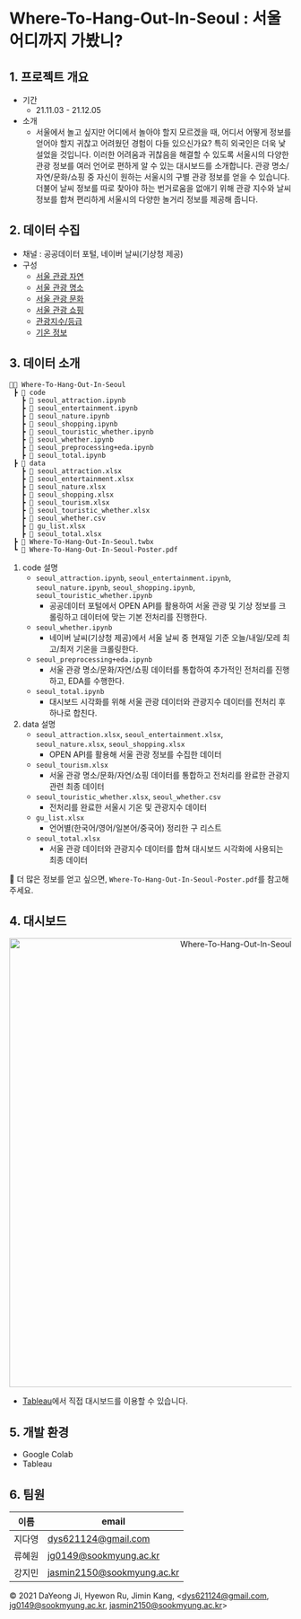 # Where-To-Hang-Out-In-Seoul : 서울 어디까지 가봤니?

## 1. 프로젝트 개요
- 기간
  - 21.11.03 - 21.12.05 
- 소개
  - 서울에서 놀고 싶지만 어디에서 놀아야 할지 모르겠을 때, 어디서 어떻게 정보를 얻어야 할지 귀찮고 어려웠던 경험이 다들 있으신가요? 특히 외국인은 더욱 낯설었을 것입니다. 이러한 어려움과 귀찮음을 해결할 수 있도록 서울시의 다양한 관광 정보를 여러 언어로 편하게 알 수 있는 대시보드를 소개합니다. 관광 명소/자연/문화/쇼핑 중 자신이 원하는 서울시의 구별 관광 정보를 얻을 수 있습니다. 더불어 날씨 정보를 따로 찾아야 하는 번거로움을 없애기 위해 관광 지수와 날씨 정보를 합쳐 편리하게 서울시의 다양한 놀거리 정보를 제공해 줍니다.

## 2. 데이터 수집
- 채널 : 공공데이터 포털, 네이버 날씨(기상청 제공)
- 구성
  - [서울 관광 자연](https://www.data.go.kr/data/15083935/fileData.do)
  - [서울 관광 명소](https://www.data.go.kr/data/15083933/fileData.do)
  - [서울 관광 문화](https://www.data.go.kr/data/15083932/fileData.do)
  - [서울 관광 쇼핑](https://www.data.go.kr/data/15083934/fileData.do)
  - [관광지수/등급](https://www.data.go.kr/data/15007097/fileData.do)
  - [기온 정보](https://search.naver.com/search.naver?where=nexearch&sm=top_hty&fbm=1&ie=utf8&query=%EC%84%9C%EC%9A%B8+%EB%82%A0%EC%94%A8)

## 3. 데이터 소개
```
💃🏻 Where-To-Hang-Out-In-Seoul
 ┣ 📂 code
   ┣ 📄 seoul_attraction.ipynb
   ┣ 📄 seoul_entertainment.ipynb
   ┣ 📄 seoul_nature.ipynb
   ┣ 📄 seoul_shopping.ipynb
   ┣ 📄 seoul_touristic_whether.ipynb
   ┣ 📄 seoul_whether.ipynb
   ┣ 📄 seoul_preprocessing+eda.ipynb
   ┣ 📄 seoul_total.ipynb
 ┣ 📂 data
   ┣ 📄 seoul_attraction.xlsx
   ┣ 📄 seoul_entertainment.xlsx
   ┣ 📄 seoul_nature.xlsx
   ┣ 📄 seoul_shopping.xlsx
   ┣ 📄 seoul_tourism.xlsx
   ┣ 📄 seoul_touristic_whether.xlsx
   ┣ 📄 seoul_whether.csv
   ┣ 📄 gu_list.xlsx
   ┣ 📄 seoul_total.xlsx
 ┣ 📄 Where-To-Hang-Out-In-Seoul.twbx
 ┗ 📄 Where-To-Hang-Out-In-Seoul-Poster.pdf
```

1. code 설명
    - ```seoul_attraction.ipynb```, ```seoul_entertainment.ipynb```, ```seoul_nature.ipynb```, ```seoul_shopping.ipynb```, ```seoul_touristic_whether.ipynb```
      - 공공데이터 포털에서 OPEN API를 활용하여 서울 관광 및 기상 정보를 크롤링하고 데이터에 맞는 기본 전처리를 진행한다.  
    - ```seoul_whether.ipynb```
      - 네이버 날씨(기상청 제공)에서 서울 날씨 중 현재일 기준 오늘/내일/모레 최고/최저 기온을 크롤링한다.
    - ```seoul_preprocessing+eda.ipynb```
      - 서울 관광 명소/문화/자연/쇼핑 데이터를 통합하여 추가적인 전처리를 진행하고, EDA를 수행한다.
    - ```seoul_total.ipynb```
      - 대시보드 시각화를 위해 서울 관광 데이터와 관광지수 데이터를 전처리 후 하나로 합친다.
2. data 설명
    - ```seoul_attraction.xlsx```, ```seoul_entertainment.xlsx```, ```seoul_nature.xlsx```, ```seoul_shopping.xlsx```
      - OPEN API를 활용해 서울 관광 정보를 수집한 데이터
    - ```seoul_tourism.xlsx```
      - 서울 관광 명소/문화/자연/쇼핑 데이터를 통합하고 전처리를 완료한 관광지 관련 최종 데이터
    - ```seoul_touristic_whether.xlsx```, ```seoul_whether.csv```
      - 전처리를 완료한 서울시 기온 및 관광지수 데이터
    - ```gu_list.xlsx```
      - 언어별(한국어/영어/일본어/중국어) 정리한 구 리스트
    - ```seoul_total.xlsx```
      - 서울 관광 데이터와 관광지수 데이터를 합쳐 대시보드 시각화에 사용되는 최종 데이터

📌 더 많은 정보를 얻고 싶으면, ```Where-To-Hang-Out-In-Seoul-Poster.pdf```를 참고해 주세요.

## 4. 대시보드
   <p align="center"><img width="800" alt="Where-To-Hang-Out-In-Seoul?" align="center" src="https://user-images.githubusercontent.com/78864775/144633972-2e02bfe3-b253-46c5-a9e5-52c94ca82da4.png"></p>

   - [Tableau](https://public.tableau.com/views/_16385490563450/1?:language=ko-KR&:display_count=n&:origin=viz_share_link)에서 직접 대시보드를 이용할 수 있습니다.

## 5. 개발 환경
- Google Colab
- Tableau

## 6. 팀원
|이름|email|
|---|---|
|지다영|dys621124@gmail.com|
|류혜원|jg0149@sookmyung.ac.kr|
|강지민|jasmin2150@sookmyung.ac.kr|


© 2021 DaYeong Ji, Hyewon Ru, Jimin Kang,  <dys621124@gmail.com, jg0149@sookmyung.ac.kr, jasmin2150@sookmyung.ac.kr>
